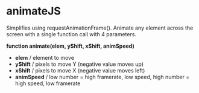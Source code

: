 # animateJS

Simplifies using requestAnimationFrame().  Animate any element across the screen with a single function call with 4 parameters.

**function animate(elem, yShift, xShift, animSpeed)**
- **elem** / element to move
- **yShift** / pixels to move Y (negative value moves up)
- **xShift** / pixels to move X (negative value moves left)
- **animSpeed** / low number = high framerate, low speed, high number = high speed, low framerate
